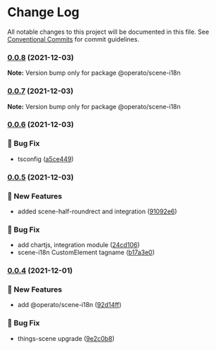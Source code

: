 # Change Log

All notable changes to this project will be documented in this file.
See [Conventional Commits](https://conventionalcommits.org) for commit guidelines.

### [0.0.8](https://github.com/things-scene/operato-scene/compare/v0.0.7...v0.0.8) (2021-12-03)

**Note:** Version bump only for package @operato/scene-i18n





### [0.0.7](https://github.com/things-scene/operato-scene/compare/v0.0.6...v0.0.7) (2021-12-03)

**Note:** Version bump only for package @operato/scene-i18n





### [0.0.6](https://github.com/things-scene/operato-scene/compare/v0.0.5...v0.0.6) (2021-12-03)


### :bug: Bug Fix

* tsconfig ([a5ce449](https://github.com/things-scene/operato-scene/commit/a5ce449078e0b5371323984b78f1fb32526489bd))



### [0.0.5](https://github.com/things-scene/operato-scene/compare/v0.0.4...v0.0.5) (2021-12-03)


### :rocket: New Features

* added scene-half-roundrect and integration ([91092e6](https://github.com/things-scene/operato-scene/commit/91092e664dd0d962e981f4acae70252f4c2ac6da))


### :bug: Bug Fix

* add chartjs, integration module ([24cd106](https://github.com/things-scene/operato-scene/commit/24cd1065d13314e7ca3927a0306fed766531b851))
* scene-i18n CustomElement tagname ([b17a3e0](https://github.com/things-scene/operato-scene/commit/b17a3e00d407a02b723ccb9671c1cdff74899b2c))



### [0.0.4](https://github.com/hatiolab/things-factory/compare/v0.0.3...v0.0.4) (2021-12-01)


### :rocket: New Features

* add @operato/scene-i18n ([92d14ff](https://github.com/hatiolab/things-factory/commit/92d14ff4bcacfb920e39470cf7537ab7560844f1))


### :bug: Bug Fix

* things-scene upgrade ([9e2c0b8](https://github.com/hatiolab/things-factory/commit/9e2c0b85b1aacb0a4ef656866259879a20cd5de4))
